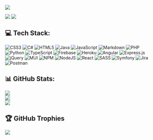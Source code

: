 [![](https://komarev.com/ghpvc/?username=Schnitzel5&color=009688&style=for-the-badge&label=Profile+Views)](https://sureshchand12a.github.io/github-profile-builder/)


![](https://img.shields.io/github/followers/Schnitzel5?color=%23009688&label=Follow&style=for-the-badge)  ![](https://img.shields.io/github/stars/Schnitzel5?affiliations=OWNER%2CCOLLABORATOR&color=%23009688&label=Stars&style=for-the-badge)  


## 💻 Tech Stack:
![CSS3](https://img.shields.io/badge/css3-%231572B6.svg?style=for-the-badge&logo=css3&logoColor=white)   ![C#](https://img.shields.io/badge/c%23-%23239120.svg?style=for-the-badge&logo=c-sharp&logoColor=white)   ![HTML5](https://img.shields.io/badge/html5-%23E34F26.svg?style=for-the-badge&logo=html5&logoColor=white)   ![Java](https://img.shields.io/badge/java-%23ED8B00.svg?style=for-the-badge&logo=java&logoColor=white)   ![JavaScript](https://img.shields.io/badge/javascript-%23323330.svg?style=for-the-badge&logo=javascript&logoColor=%23F7DF1E)   ![Markdown](https://img.shields.io/badge/markdown-%23000000.svg?style=for-the-badge&logo=markdown&logoColor=white)   ![PHP](https://img.shields.io/badge/php-%23777BB4.svg?style=for-the-badge&logo=php&logoColor=white)   ![Python](https://img.shields.io/badge/python-3670A0?style=for-the-badge&logo=python&logoColor=ffdd54)   ![TypeScript](https://img.shields.io/badge/typescript-%23007ACC.svg?style=for-the-badge&logo=typescript&logoColor=white)   ![Firebase](https://img.shields.io/badge/firebase-%23039BE5.svg?style=for-the-badge&logo=firebase)   ![Heroku](https://img.shields.io/badge/heroku-%23430098.svg?style=for-the-badge&logo=heroku&logoColor=white)   ![Angular](https://img.shields.io/badge/angular-%23DD0031.svg?style=for-the-badge&logo=angular&logoColor=white)   ![Express.js](https://img.shields.io/badge/express.js-%23404d59.svg?style=for-the-badge&logo=express&logoColor=%2361DAFB)   ![jQuery](https://img.shields.io/badge/jquery-%230769AD.svg?style=for-the-badge&logo=jquery&logoColor=white)   ![MUI](https://img.shields.io/badge/MUI-%230081CB.svg?style=for-the-badge&logo=material-ui&logoColor=white)   ![NPM](https://img.shields.io/badge/NPM-%23000000.svg?style=for-the-badge&logo=npm&logoColor=white)   ![NodeJS](https://img.shields.io/badge/node.js-6DA55F?style=for-the-badge&logo=node.js&logoColor=white)   ![React](https://img.shields.io/badge/react-%2320232a.svg?style=for-the-badge&logo=react&logoColor=%2361DAFB)   ![SASS](https://img.shields.io/badge/SASS-hotpink.svg?style=for-the-badge&logo=SASS&logoColor=white)   ![Symfony](https://img.shields.io/badge/symfony-%23000000.svg?style=for-the-badge&logo=symfony&logoColor=white)   ![Jira](https://img.shields.io/badge/jira-%230A0FFF.svg?style=for-the-badge&logo=jira&logoColor=white)   ![Postman](https://img.shields.io/badge/Postman-FF6C37?style=for-the-badge&logo=postman&logoColor=white)   
## 📊 GitHub Stats:
![](https://github-readme-stats.vercel.app/api?username=Schnitzel5&theme=dark&hide_border=true&include_all_commits=true&count_private=true)<br/>
![](https://github-readme-streak-stats.herokuapp.com/?user=Schnitzel5&theme=dark&hide_border=true)<br/>
![](https://github-readme-stats.vercel.app/api/top-langs/?username=Schnitzel5&theme=dark&hide_border=true&include_all_commits=true&count_private=true&layout=compact)<br/>

## 🏆 GitHub Trophies
![](https://github-profile-trophy.vercel.app/?username=Schnitzel5&theme=nord&no-bg=false&no-frame=true&margin-h=0&margin-w=5)
